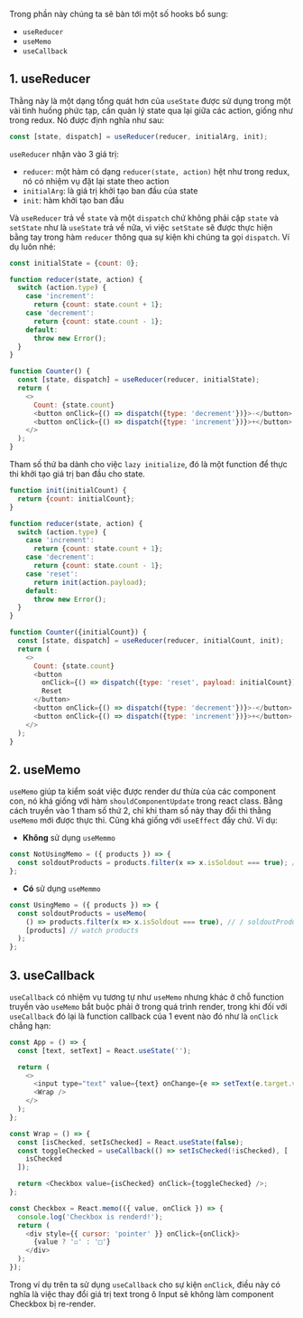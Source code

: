 Trong phần này chúng ta sẽ bàn tới một số hooks bổ sung:

- ```useReducer```
- ```useMemo```
- ```useCallback```

<h2>1. useReducer</h2>

Thằng này là một dạng tổng quát hơn của ```useState``` được sử dụng trong một vài tình huống phức tạp, cần quản lý state qua lại giữa các action, giống như trong redux. Nó được định nghĩa như sau:

```javascript
const [state, dispatch] = useReducer(reducer, initialArg, init);
```

```useReducer``` nhận vào 3 giá trị:
- ```reducer```: một hàm có dạng ```reducer(state, action)``` hệt như trong redux, nó có nhiệm vụ đặt lại state theo action
- ```initialArg```: là giá trị khởi tạo ban đầu của state
- ```init```: hàm khởi tạo ban đầu

Và ```useReducer``` trả về ```state``` và một ```dispatch``` chứ không phải cặp ```state``` và ```setState``` như là ```useState``` trả về nữa, vì việc ```setState``` sẽ được thực hiện bằng tay trong hàm ```reducer``` thông qua sự kiện khi chúng ta gọi ```dispatch```. Ví dụ luôn nhé:

```javascript
const initialState = {count: 0};

function reducer(state, action) {
  switch (action.type) {
    case 'increment':
      return {count: state.count + 1};
    case 'decrement':
      return {count: state.count - 1};
    default:
      throw new Error();
  }
}

function Counter() {
  const [state, dispatch] = useReducer(reducer, initialState);
  return (
    <>
      Count: {state.count}
      <button onClick={() => dispatch({type: 'decrement'})}>-</button>
      <button onClick={() => dispatch({type: 'increment'})}>+</button>
    </>
  );
}
```

Tham số thứ ba dành cho việc ```lazy initialize```, đó là một function để thực thi khởi tạo giá trị ban đầu cho state.

```javascript
function init(initialCount) {
  return {count: initialCount};
}

function reducer(state, action) {
  switch (action.type) {
    case 'increment':
      return {count: state.count + 1};
    case 'decrement':
      return {count: state.count - 1};
    case 'reset':
      return init(action.payload);
    default:
      throw new Error();
  }
}

function Counter({initialCount}) {
  const [state, dispatch] = useReducer(reducer, initialCount, init);
  return (
    <>
      Count: {state.count}
      <button
        onClick={() => dispatch({type: 'reset', payload: initialCount})}>
        Reset
      </button>
      <button onClick={() => dispatch({type: 'decrement'})}>-</button>
      <button onClick={() => dispatch({type: 'increment'})}>+</button>
    </>
  );
}

```


<h2>2. useMemo</h2>

```useMemo``` giúp ta kiểm soát việc được render dư thừa của các component con, nó khá giống với hàm ```shouldComponentUpdate``` trong react class. Bằng cách truyền vào 1 tham số thứ 2, chỉ khi tham số này thay đổi thì thằng ```useMemo``` mới được thực thi. Cũng khá giống với ```useEffect``` đấy chứ. Ví dụ:

- <b>Không</b> sử dụng ```useMemmo```

```javascript
const NotUsingMemo = ({ products }) => {
  const soldoutProducts = products.filter(x => x.isSoldout === true); // soldoutProducts sẽ luôn luôn thực thi mỗi khi NotUsingMemo được re-render
};
```

- <b>Có</b> sử dụng ```useMemmo```

```javascript
const UsingMemo = ({ products }) => {
  const soldoutProducts = useMemo(
    () => products.filter(x => x.isSoldout === true), // / soldoutProducts sẽ chỉ thực thi khi props products thay đổi
    [products] // watch products
  );
};
```

<h2>3. useCallback</h2>

```useCallback``` có nhiệm vụ tương tự như ```useMemo``` nhưng khác ở chỗ function truyền vào ```useMemo``` bắt buộc phải ở trong quá trình render, trong khi đối với ```useCallback``` đó lại là function callback của 1 event nào đó như là ```onClick``` chẳng hạn:

```javascript
const App = () => {
  const [text, setText] = React.useState('');

  return (
    <>
      <input type="text" value={text} onChange={e => setText(e.target.value)} />
      <Wrap />
    </>
  );
};

const Wrap = () => {
  const [isChecked, setIsChecked] = React.useState(false);
  const toggleChecked = useCallback(() => setIsChecked(!isChecked), [
    isChecked
  ]);

  return <Checkbox value={isChecked} onClick={toggleChecked} />;
};

const Checkbox = React.memo(({ value, onClick }) => {
  console.log('Checkbox is renderd!');
  return (
    <div style={{ cursor: 'pointer' }} onClick={onClick}>
      {value ? '☑' : '□'}
    </div>
  );
});
```
Trong ví dụ trên ta sử dụng ```useCallback``` cho sự kiện ```onClick```, điều này có nghĩa là việc thay đổi giá trị text trong ô Input sẽ không làm component Checkbox bị re-render.
